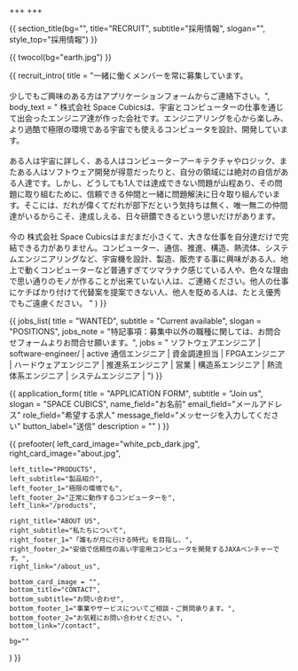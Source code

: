 +++
+++

{{ section_title(bg="", title="RECRUIT", subtitle="採用情報", slogan="", style_top="採用情報") }}

{{ twocol(bg="earth.jpg") }}

{{ recruit_intro(
	title = "一緒に働くメンバーを常に募集しています。<br><br> 少しでもご興味のある方はアプリケーションフォームからご連絡下さい。",
	body_text = "
 株式会社 Space Cubicsは、宇宙とコンピューターの仕事を通じて出会ったエンジニア達が作った会社です。エンジニアリングを心から楽しみ、より過酷で極限の環境である宇宙でも使えるコンピュータを設計、開発しています。
 <br><br>
 ある人は宇宙に詳しく、ある人はコンピューターアーキテクチャやロジック、またある人はソフトウェア開発が得意だったりと、自分の領域には絶対の自信がある人達です。しかし、どうしても1人では達成できない問題が山程あり、その問題に取り組むために、信頼できる仲間と一緒に問題解決に日々取り組んでいます。そこには、だれが偉くてだれが部下だという気持ちは無く、唯一無二の仲間達がいるからこそ、達成しえる、日々研鑽できるという思いだけがあります。
 <br><br>
今の 株式会社 Space Cubicsはまだまだ小さくて、大きな仕事を自分達だけで完結できる力がありません。コンピューター、通信、推進、構造、熱流体、システムエンジニアリングなど、宇宙機を設計、製造、販売する事に興味がある人、地上で動くコンピューターなど普通すぎてツマラナク感じている人や、色々な理由で思い通りのモノが作ることが出来ていない人は、ご連絡ください。他人の仕事にケチばかり付けて代替案を提案できない人、他人を貶める人は、たとえ優秀でもご遠慮ください。 "
) }}

{{ jobs_list(
	title = "WANTED",
	subtitle = "Current available",
	slogan = "POSITIONS",
	jobs_note = "特記事項：募集中以外の職種に関しては、お問合せフォームよりお問合せ願います。",
	jobs = "
ソフトウェアエンジニア | software-engineer/ | active
通信エンジニア |
資金調達担当 |
FPGAエンジニア |
ハードウェアエンジニア |
推進系エンジニア |
営業 |
構造系エンジニア |
熱流体系エンジニア |
システムエンジニア |
") }}

{{ application_form(
	title = "APPLICATION FORM",
	subtitle = "Join us",
	slogan = "SPACE CUBICS",
	name_field="お名前"
	email_field="メールアドレス"
	role_field="希望する求人"
	message_field="メッセージを入力してください"
	button_label="送信"
	description = ""
) }}

{{ prefooter(
	left_card_image="white_pcb_dark.jpg",
	right_card_image="about.jpg",

	left_title="PRODUCTS",
	left_subtitle="製品紹介",
	left_footer_1="極限の環境でも",
	left_footer_2="正常に動作するコンピューターを",
	left_link="/products",

	right_title="ABOUT US",
	right_subtitle="私たちについて",
	right_footer_1="「誰もが月に行ける時代」を目指し、",
	right_footer_2="安価で信頼性の高い宇宙用コンピュータを開発するJAXAベンチャーです。",
	right_link="/about_us",

	bottom_card_image = "",
	bottom_title="CONTACT",
	bottom_subtitle="お問い合わせ",
	bottom_footer_1="事業やサービスについてご相談・ご質問承ります。",
	bottom_footer_2="お気軽にお問い合わせください。",
	bottom_link="/contact",

	bg=""
) }}
